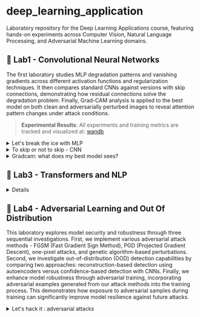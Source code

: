 # deep_learning_application

Laboratory repository for the Deep Learning Applications course, featuring hands-on experiments across Computer Vision, Natural Language Processing, and Adversarial Machine Learning domains.


## :test_tube: Lab1 - Convolutional Neural Networks
The first laboratory studies MLP degradation patterns and vanishing gradients across different activation functions and regularization techniques. It then compares standard CNNs against versions with skip connections, demonstrating how residual connections solve the degradation problem. Finally, Grad-CAM analysis is applied to the best model on both clean and adversarially perturbed images to reveal attention pattern changes under attack conditions.
> **Experimental Results**: All experiments and training metrics are tracked and visualized at: [wandb](https://wandb.ai/martina-buccioni98-unifi/deep-learning-application?nw=nwusermartinabuccioni98)

<details>
<summary>Let's break the ice with MLP </summary>
Among all the experiments conducted to study MLPs, two caught my attention. The first one focuses on the vanishing gradient problem in MLPs (to be fair, without any type of regularization). The second one, instead, focuses on normalizations.
<div align="center">
<img src="plots/mlp_activation_function.png" alt="Training Loss by Activation Function" width="250"/>
<img src="plots/normalizzazione.png" alt="Validation Loss by Regularization Method" width="250"/>
<p><em>Left: Training loss comparison across activation functions | Right: Validation loss for different regularization strategies</em></p>
</div>
As shown in the left plot, the combination of saturating activation functions (sigmoid, tanh) and deep network architectures creates a multiplicative effect, causing gradients to diminish exponentially with each layer. This explains why early layers struggle to receive meaningful updates, resulting in slower or stalled training.

The right plot illustrates the impact of different regularization strategies. These results highlight that data augmentation can act as a powerful form of regularization, often outperforming architectural modifications in improving validation performance.
> **Dataset Augmentation in Feature Space**
> Terrance DeVries, Graham W. Taylor, ICLR 2017
</details>

<details>
<summary>To skip or not to skip - CNN  </summary>
<div align="center">
<img src="plots/skipornottoskip_loss.png" width="250"/>
<img src="plots/skipotnottoskip.png"  width="250"/>
<p><em>Learning curves</em></p>
</div>

| Architecture | Size | Depth | Final Accuracy | 
|--------------|------|-------|----------------|
| CNN | Small | [2,2] | 68% |
| CNN | Medium | [5,5] | 77% | 
| CNN | Large | [7,7] | 75% | 
| CNN + skip | Small | [2,2] | 63% | 
| CNN + skip | Medium | [5,5] | 79% | 
| CNN + skip | Large | [7,7] | **82%** | 

These results confirm the fundamental insight from ResNet - that skip connections solve the degradation problem by allowing gradients to flow directly through identity mappings, enabling effective training of very deep networks.
</details>
<details>
<summary>Gradcam: what does my best model sees? </summary>
Grad-CAM (Gradient-weighted Class Activation Mapping) analysis was applied to the best-performing CNN to understand what regions the model focuses on for classification decisions. We want to show how the attention focuses over adversarial examples.

<div align="center">
<img src="proj1/gradcam_results/sample_4_gradcam.png" alt="Grad-CAM Airplane Analysis" width="250"/>
<img src="proj1/gradcam_results_attack/sample_4_gradcam.png" width="250"/>
</div>
The analysis reveals how adversarial perturbations dramatically alter the model's attention patterns. In the original images, the model focuses on semantically relevant features; however, under adversarial attacks, attention either scatters to irrelevant regions or concentrates on attack-induced artifacts.
This phenomenon is clearly illustrated in other two cool examples, namely image 1 and image 7.
</details>

## :test_tube: Lab3 - Transformers and NLP
<details>




</details>


## :test_tube: Lab4 - Adversarial Learning and Out Of Distribution
This laboratory explores model security and robustness through three sequential investigations. First, we implement various adversarial attack methods - FGSM (Fast Gradient Sign Method), PGD (Projected Gradient Descent), one-pixel attacks, and genetic algorithm-based perturbations.
Second, we investigate out-of-distribution (OOD) detection capabilities by comparing two approaches: reconstruction-based detection using autoencoders versus confidence-based detection with CNNs. Finally, we enhance model robustness through adversarial training, incorporating adversarial examples generated from our attack methods into the training process. This demonstrates how exposure to adversarial samples during training can significantly improve model resilience against future attacks.

<details>
<summary>Let's hack it : adversarial attacks</summary>
- FGSM : 
<div align="center">
<img src="proj4/output_adv/fgsm/fgsm_attack.png" alt="FGSM Attack" width="300"/>
<img src="proj4/output_adv/fgsm/fgsm_diff.png" alt="One-Pixel Attack" width="420"/>
<p><em>Left: FGSM distributed perturbations | Right: FGSM difference patterns</em></p>
</div>

- PGD : 
<div align="center">
<img src="proj4/output_adv/pgd/pgd_attack.png" alt="FGSM Attack" width="300"/>
<img src="proj4/output_adv/pgd/pgd_diff.png" alt="One-Pixel Attack" width="420"/>
<p><em>Left: PGD distributed perturbations | Right: PGD difference patterns</em></p>
</div>
- Few-Pixel attack  : 
<div align="center">
<img src="proj4/output_adv/one_pixel/one_pixel_attack.png" alt="FGSM Attack" width="300"/>
<img src="proj4/output_adv/one_pixel/one_pixel_diff.png" alt="One-Pixel Attack" width="420"/>
<p><em>Left: Few_pixel distributed perturbations | Right: Few-pixwl difference patterns</em></p>
</div>
- Genetic attack  : 
<div align="center">
<img src="proj4/output_adv/genetic/genetic_attack.png" alt="FGSM Attack" width="300"/>
<img src="proj4/output_adv/genetic/genetic_diff.png" alt="One-Pixel Attack" width="420"/>
<p><em>Left: Genetic distributed perturbations | Right: Genetic difference patterns</em></p>
</div>


</details>
